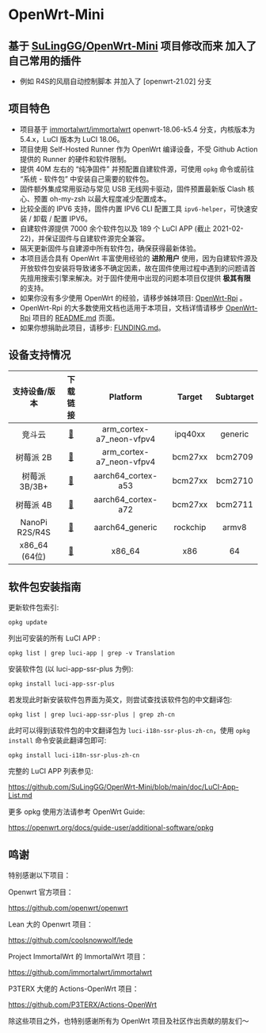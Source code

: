 # OpenWrt-Mini

## 基于 [SuLingGG/OpenWrt-Mini](https://github.com/SuLingGG/OpenWrt-Mini) 项目修改而来 加入了自己常用的插件 
- 例如 R4S的风扇自动控制脚本 并加入了 [openwrt-21.02] 分支
## 项目特色

- 项目基于 [immortalwrt/immortalwrt](https://github.com/immortalwrt/immortalwrt) openwrt-18.06-k5.4 分支，内核版本为 5.4.x，LuCI 版本为 LuCI 18.06。
- 项目使用 Self-Hosted Runner 作为 OpenWrt 编译设备，不受 Github Action 提供的 Runner 的硬件和软件限制。
- 提供 40M 左右的 “纯净固件” 并预配置自建软件源，可使用 `opkg` 命令或前往 “系统 - 软件包” 中安装自己需要的软件包。
- 固件额外集成常用驱动与常见 USB 无线网卡驱动，固件预置最新版 Clash 核心、预置 oh-my-zsh 以最大程度减少配置成本。
- 比较全面的 IPV6 支持，固件内置 IPV6 CLI 配置工具 `ipv6-helper`，可快速安装 / 卸载 / 配置 IPV6。
- 自建软件源提供 7000 余个软件包以及 189 个 LuCI APP (截止 2021-02-22)，并保证固件与自建软件源完全兼容。
- 隔天更新固件与自建源中所有软件包，确保获得最新体验。
- 本项目适合具有 OpenWrt 丰富使用经验的 **进阶用户** 使用，因为自建软件源及开放软件包安装将导致诸多不确定因素，故在固件使用过程中遇到的问题请首先擅用搜索引擎来解决。对于固件使用中出现的问题本项目仅提供 **极其有限** 的支持。
- 如果你没有多少使用 OpenWrt 的经验，请移步姊妹项目: [OpenWrt-Rpi](https://github.com/SuLingGG/OpenWrt-Rpi) 。
- OpenWrt-Rpi 的大多数使用文档也适用于本项目，文档详情请移步 [OpenWrt-Rpi](https://github.com/SuLingGG/OpenWrt-Rpi) 项目的 [README.md](https://github.com/SuLingGG/OpenWrt-Rpi/blob/main/README.md) 页面。
- 如果你想捐助此项目，请移步: [FUNDING.md](https://github.com/SuLingGG/OpenWrt-Mini/blob/main/FUNDING.md)。

## 设备支持情况

| 支持设备/版本  |                         下载链接                          |         Platform         |  Target  | Subtarget |
| :------------: | :-------------------------------------------------------: | :----------------------: | :------: | :-------: |
|     竞斗云     | [🔗](http://openwrt.cc/snapshots/targets/ipq40xx/generic/) | arm_cortex-a7_neon-vfpv4 | ipq40xx  |  generic  |
|   树莓派 2B    | [🔗](http://openwrt.cc/snapshots/targets/bcm27xx/bcm2709/) | arm_cortex-a7_neon-vfpv4 | bcm27xx  |  bcm2709  |
| 树莓派 3B/3B+  | [🔗](http://openwrt.cc/snapshots/targets/bcm27xx/bcm2710/) |    aarch64_cortex-a53    | bcm27xx  |  bcm2710  |
|   树莓派 4B    | [🔗](http://openwrt.cc/snapshots/targets/bcm27xx/bcm2711/) |    aarch64_cortex-a72    | bcm27xx  |  bcm2711  |
| NanoPi R2S/R4S | [🔗](http://openwrt.cc/snapshots/targets/rockchip/armv8/)  |     aarch64_generic      | rockchip |   armv8   |
| x86_64 (64位)  |     [🔗](http://openwrt.cc/snapshots/targets/x86/64/)      |          x86_64          |   x86    |    64     |

## 软件包安装指南

更新软件包索引:

```
opkg update
```

列出可安装的所有 LuCI APP :

```
opkg list | grep luci-app | grep -v Translation
```

安装软件包 (以 luci-app-ssr-plus 为例):

```
opkg install luci-app-ssr-plus
```

若发现此时新安装软件包界面为英文，则尝试查找该软件包的中文翻译包:

```
opkg list | grep luci-app-ssr-plus | grep zh-cn
```

此时可以得到该软件包的中文翻译包为 `luci-i18n-ssr-plus-zh-cn`，使用 `opkg install` 命令安装此翻译包即可:

```
opkg install luci-i18n-ssr-plus-zh-cn
```

完整的 LuCI APP 列表参见:

<https://github.com/SuLingGG/OpenWrt-Mini/blob/main/doc/LuCI-App-List.md>

更多 opkg 使用方法请参考 OpenWrt Guide:

<https://openwrt.org/docs/guide-user/additional-software/opkg>

## 鸣谢

特别感谢以下项目：

Openwrt 官方项目：

https://github.com/openwrt/openwrt

Lean 大的 Openwrt 项目：

https://github.com/coolsnowwolf/lede

Project ImmortalWrt 的 ImmortalWrt 项目：

https://github.com/immortalwrt/immortalwrt

P3TERX 大佬的 Actions-OpenWrt 项目：

https://github.com/P3TERX/Actions-OpenWrt

除这些项目之外，也特别感谢所有为 OpenWrt 项目及社区作出贡献的朋友们～

